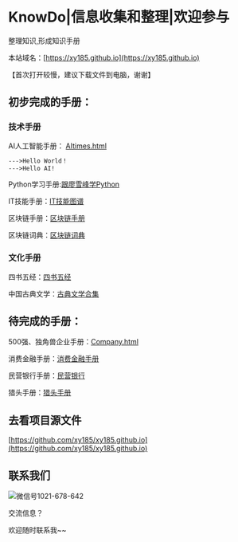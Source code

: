 # KnowDo|信息收集和整理|欢迎参与


整理知识,形成知识手册

本站域名：[https://xy185.github.io](https://xy185.github.io)

【首次打开较慢，建议下载文件到电脑，谢谢】


## 初步完成的手册：

### 技术手册



AI人工智能手册：
[AItimes.html](https://xy185.github.io/tech/AI/AItimes20190122.html)

```markdown
--->Hello World！
--->Hello AI!
```

Python学习手册:[跟廖雪峰学Python](https://xy185.github.io/tech/learnpythonwithlxf20181108.html)

IT技能手册：[IT技能图谱](https://xy185.github.io/tech/skills/skillsmap20190101.html)

区块链手册：[区块链手册](https://xy185.github.io/tech/blockchain/blockchainguidebook20181215.html)

区块链词典：[区块链词典](https://xy185.github.io/tech/blockchain/blockchaindictionary20181119.html)


### 文化手册

四书五经：[四书五经](https://xy185.github.io/culture/china/9classicbookofChina20181219.html)

中国古典文学：[古典文学合集](https://xy185.github.io/culture/china/gudianwenxue20181220.html)

## 待完成的手册：


500强、独角兽企业手册：[Company.html](https://xy185.github.io/company/company20190220.html)

消费金融手册：[消费金融手册](https://xy185.github.io/fi/consumerfinance/consumerfinance20181224.html)

民营银行手册：[民营银行](https://xy185.github.io/fi/bank/pbanks20181227.html)

猎头手册：[猎头手册](https://xy185.github.io/HRM/hunter20181225.html)




## 去看项目源文件

[https://github.com/xy185/xy185.github.io](https://github.com/xy185/xy185.github.io)

## 联系我们

![微信号1021-678-642](https://upload-images.jianshu.io/upload_images/14217605-2b7ffa03c644ba1e.jpg?imageMogr2/auto-orient/strip%7CimageView2/2/w/181/format/webp)

交流信息？

欢迎随时联系我~~


